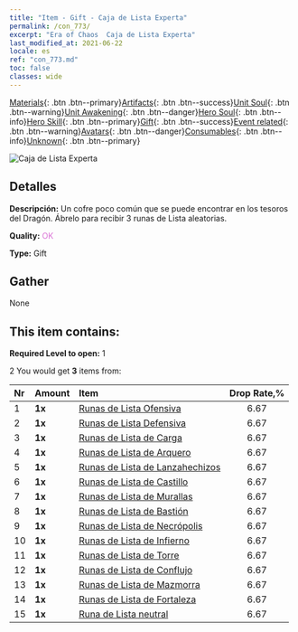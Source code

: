 ```yaml
---
title: "Item - Gift - Caja de Lista Experta"
permalink: /con_773/
excerpt: "Era of Chaos  Caja de Lista Experta"
last_modified_at: 2021-06-22
locale: es
ref: "con_773.md"
toc: false
classes: wide
---
```

 [Materials](/ItemsES/){: .btn .btn--primary}[Artifacts](/ItemsES/Artifacts/){: .btn .btn--success}[Unit Soul](/ItemsES/UnitSoul/){: .btn .btn--warning}[Unit Awakening](/ItemsES/UnitAwakening/){: .btn .btn--danger}[Hero Soul](/ItemsES/HeroSoul/){: .btn .btn--info}[Hero Skill](/ItemsES/HeroSkill/){: .btn .btn--primary}[Gift](/ItemsES/Gift/){: .btn .btn--success}[Event related](/ItemsES/Events/){: .btn .btn--warning}[Avatars](/ItemsES/Avatars/){: .btn .btn--danger}[Consumables](/ItemsES/Consumables/){: .btn .btn--info}[Unknown](/ItemsES/Unknown/){: .btn .btn--primary}

 ![Caja de Lista Experta](/images/t/i_tujianhezi3.png)

## Detalles
 **Descripción:** Un cofre poco común que se puede encontrar en los tesoros del Dragón. Ábrelo para recibir 3 runas de Lista aleatorias.

 **Quality:** <span style="color: #DA70D6">OK</span>

 **Type:** Gift

## Gather

  None

## This item contains:

 **Required Level to open:** 1

 2 You would get **3** items  from:

  | Nr | Amount |     Item    | Drop Rate,% |
  |:---|:-------|:------------|:---------:|
  | 1 |  **1x** | [Runas de Lista Ofensiva](/ItemsES/con_734/) | 6.67 | 
  | 2 |  **1x** | [Runas de Lista Defensiva](/ItemsES/con_739/) | 6.67 | 
  | 3 |  **1x** | [Runas de Lista de Carga](/ItemsES/con_741/) | 6.67 | 
  | 4 |  **1x** | [Runas de Lista de Arquero](/ItemsES/con_742/) | 6.67 | 
  | 5 |  **1x** | [Runas de Lista de Lanzahechizos](/ItemsES/con_746/) | 6.67 | 
  | 6 |  **1x** | [Runas de Lista de Castillo](/ItemsES/con_752/) | 6.67 | 
  | 7 |  **1x** | [Runas de Lista de Murallas](/ItemsES/con_753/) | 6.67 | 
  | 8 |  **1x** | [Runas de Lista de Bastión](/ItemsES/con_754/) | 6.67 | 
  | 9 |  **1x** | [Runas de Lista de Necrópolis](/ItemsES/con_755/) | 6.67 | 
  | 10 |  **1x** | [Runas de Lista de Infierno](/ItemsES/con_777/) | 6.67 | 
  | 11 |  **1x** | [Runas de Lista de Torre](/ItemsES/con_785/) | 6.67 | 
  | 12 |  **1x** | [Runas de Lista de Conflujo](/ItemsES/con_791/) | 6.67 | 
  | 13 |  **1x** | [Runas de Lista de Mazmorra](/ItemsES/con_792/) | 6.67 | 
  | 14 |  **1x** | [Runas de Lista de Fortaleza](/ItemsES/con_818/) | 6.67 | 
  | 15 |  **1x** | [Runa de Lista neutral](/ItemsES/con_869/) | 6.67 | 
